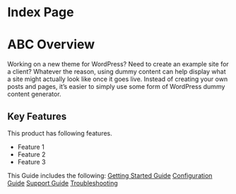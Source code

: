 # Index Page
# ABC Overview
Working on a new theme for WordPress? Need to create an example site for a client? Whatever the reason, using dummy content can help display what a site might actually look like once it goes live. Instead of creating your own posts and pages, it’s easier to simply use some form of WordPress dummy content generator.
## Key Features
This product has following features.
- Feature 1
- Feature 2
- Feature 3
 
This Guide includes the following:
[Getting Started Guide](GettingStarted.md)
[Configuration Guide](demoPT.md)
[Support Guide](GettingStarted.md)
[Troubleshooting](GettingStarted.md)


